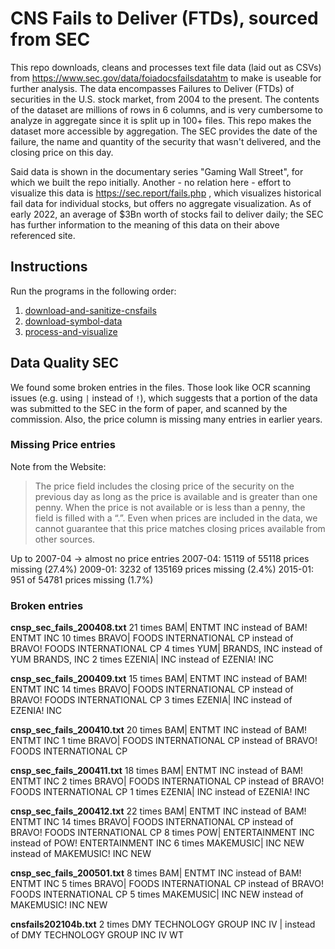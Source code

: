 # CNS Fails to Deliver (FTDs), sourced from SEC

This repo downloads, cleans and processes text file data (laid out as CSVs) from https://www.sec.gov/data/foiadocsfailsdatahtm to make is useable for further analysis.
The data encompasses Failures to Deliver (FTDs) of securities in the U.S. stock market, from 2004 to the present.
The contents of the dataset are millions of rows in 6 columns, and is very cumbersome to analyze in aggregate since it is split up in 100+ files. This repo makes the dataset more accessible by aggregation.
The SEC provides the date of the failure, the name and quantity of the security that wasn't delivered, and the closing price on this day.

Said data is shown in the documentary series "Gaming Wall Street", for which we built the repo initially.
Another - no relation here - effort to visualize this data is https://sec.report/fails.php , which visualizes historical fail data for individual stocks, but offers no aggregate visualization.
As of early 2022, an average of $3Bn worth of stocks fail to deliver daily; the SEC has further information to the meaning of this data on their above referenced site.


## Instructions

Run the programs in the following order:
1. [download-and-sanitize-cnsfails](./download-and-sanitize-cnsfails.ipynb)
2. [download-symbol-data](./download-symbol-data.ipynb)
3. [process-and-visualize](./process-and-visualize.ipynb)

## Data Quality SEC

We found some broken entries in the files. Those look like OCR scanning issues (e.g. using `|` instead of `!`), which suggests that a portion of the data was submitted to the SEC in the form of paper, and scanned by the commission. Also, the price column is missing many entries in earlier years.

### Missing Price entries

Note from the Website:

> The price field includes the closing price of the security on the previous day as long as the price is available and is greater than one penny. When the price is not available or is less than a penny, the field is filled with a “.”. Even when prices are included in the data, we cannot guarantee that this price matches closing prices available from other sources.

Up to 2007-04 -> almost no price entries
2007-04: 15119 of 55118 prices missing (27.4%)
2009-01: 3232 of 135169 prices missing (2.4%)
2015-01: 951 of 54781 prices missing (1.7%)

### Broken entries

**cnsp_sec_fails_200408.txt**
21 times BAM| ENTMT INC instead of BAM! ENTMT INC
10 times BRAVO| FOODS INTERNATIONAL CP instead of BRAVO! FOODS INTERNATIONAL CP
4 times YUM| BRANDS, INC instead of YUM BRANDS, INC
2 times EZENIA| INC instead of EZENIA! INC

**cnsp_sec_fails_200409.txt**
15 times BAM| ENTMT INC instead of BAM! ENTMT INC
14 times BRAVO| FOODS INTERNATIONAL CP instead of BRAVO! FOODS INTERNATIONAL CP
3 times EZENIA| INC instead of EZENIA! INC

**cnsp_sec_fails_200410.txt**
20 times BAM| ENTMT INC instead of BAM! ENTMT INC
1 time BRAVO| FOODS INTERNATIONAL CP instead of BRAVO! FOODS INTERNATIONAL CP

**cnsp_sec_fails_200411.txt**
18 times BAM| ENTMT INC instead of BAM! ENTMT INC
2 times BRAVO| FOODS INTERNATIONAL CP instead of BRAVO! FOODS INTERNATIONAL CP
1 times EZENIA| INC instead of EZENIA! INC

**cnsp_sec_fails_200412.txt**
22 times BAM| ENTMT INC instead of BAM! ENTMT INC
14 times BRAVO| FOODS INTERNATIONAL CP instead of BRAVO! FOODS INTERNATIONAL CP
8 times POW| ENTERTAINMENT INC instead of POW! ENTERTAINMENT INC
6 times MAKEMUSIC| INC NEW instead of MAKEMUSIC! INC NEW

**cnsp_sec_fails_200501.txt**
8 times BAM| ENTMT INC instead of BAM! ENTMT INC
5 times BRAVO| FOODS INTERNATIONAL CP instead of BRAVO! FOODS INTERNATIONAL CP
5 times MAKEMUSIC| INC NEW instead of MAKEMUSIC! INC NEW

**cnsfails202104b.txt**
2 times DMY TECHNOLOGY GROUP INC IV | instead of DMY TECHNOLOGY GROUP INC IV WT
